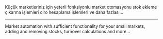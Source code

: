 Küçük marketleriniz için yeterli fonksiyonlu market otomasyonu stok ekleme çıkarma işlemleri ciro hesaplama işlemleri ve daha fazlası...
**********************************************************
Market automation with sufficient functionality for your small markets, adding and removing stocks, turnover calculations and more...
